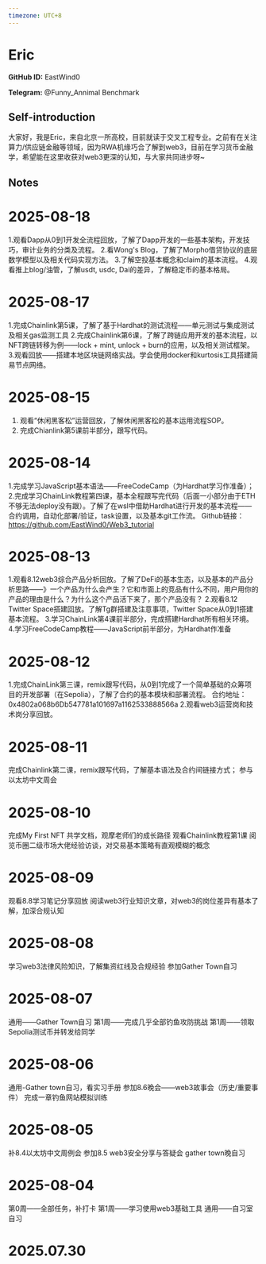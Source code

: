 ```yaml
---
timezone: UTC+8
---
```


# Eric

**GitHub ID:** EastWind0

**Telegram:** @Funny_Annimal Benchmark

## Self-introduction

大家好，我是Eric，来自北京一所高校，目前就读于交叉工程专业。之前有在关注算力/供应链金融等领域，因为RWA机缘巧合了解到web3，目前在学习货币金融学，希望能在这里收获对web3更深的认知，与大家共同进步呀~

## Notes

<!-- Content_START -->
# 2025-08-18

1.观看Dapp从0到1开发全流程回放，了解了Dapp开发的一些基本架构，开发技巧，审计业务的分类及流程。
2.看Wong's Blog，了解了Morpho借贷协议的底层数学模型以及相关代码实现方法。
3.了解空投基本概念和claim的基本流程。
4.观看推上blog/油管，了解usdt, usdc, Dai的差异，了解稳定币的基本格局。

# 2025-08-17

1.完成Chainlink第5课，了解了基于Hardhat的测试流程——单元测试与集成测试及相关gas监测工具
2.完成Chainlink第6课，了解了跨链应用开发的基本流程，以NFT跨链转移为例——lock + mint, unlock + burn的应用，以及相关测试框架。
3.观看回放——搭建本地区块链网络实战。学会使用docker和kurtosis工具搭建简易节点网络。

# 2025-08-15

1. 观看“休闲黑客松”运营回放，了解休闲黑客松的基本运用流程SOP。
2. 完成Chianlink第5课前半部分，跟写代码。

# 2025-08-14

1.完成学习JavaScript基本语法——FreeCodeCamp（为Hardhat学习作准备）；
2.完成学习ChainLink教程第四课，基本全程跟写完代码（后面一小部分由于ETH不够无法deploy没有跟）。了解了在wsl中借助Hardhat进行开发的基本流程——合约调用，自动化部署/验证，task设置，以及基本git工作流。
Github链接：https://github.com/EastWind0/Web3_tutorial

# 2025-08-13

1.观看8.12web3综合产品分析回放。了解了DeFi的基本生态，以及基本的产品分析思路——》一个产品为什么会产生？它和市面上的竞品有什么不同，用户用你的产品的理由是什么？为什么这个产品活下来了，那个产品没有？
2.观看8.12 Twitter Space搭建回放。了解Tg群搭建及注意事项，Twitter Space从0到1搭建基本流程。
3.学习ChainLink第4课前半部分，完成搭建Hardhat所有相关环境。
4.学习FreeCodeCamp教程——JavaScript前半部分，为Hardhat作准备

# 2025-08-12

1.完成ChainLink第三课，remix跟写代码，从0到1完成了一个简单基础的众筹项目的开发部署（在Sepolia），了解了合约的基本模块和部署流程。
合约地址：0x4802a068b6Db547781a101697a1162533888566a
2.观看web3运营岗和技术岗分享回放。

# 2025-08-11

完成Chainlink第二课，remix跟写代码，了解基本语法及合约间链接方式；
参与以太坊中文周会

# 2025-08-10

完成My First NFT
共学文档，观摩老师们的成长路径
观看Chainlink教程第1课
阅览币圈二级市场大佬经验访谈，对交易基本策略有直观模糊的概念

# 2025-08-09

观看8.8学习笔记分享回放
阅读web3行业知识文章，对web3的岗位差异有基本了解，加深合规认知

# 2025-08-08

学习web3法律风险知识，了解集资红线及合规经验
参加Gather Town自习

# 2025-08-07

通用——Gather Town自习
第1周——完成几乎全部钓鱼攻防挑战
第1周——领取Sepolia测试币并转发给同学

# 2025-08-06

通用-Gather town自习，看实习手册
参加8.6晚会——web3故事会（历史/重要事件）
完成一章钓鱼网站模拟训练

# 2025-08-05

补8.4以太坊中文周例会
参加8.5 web3安全分享与答疑会
gather town晚自习

# 2025-08-04

第0周——全部任务，补打卡
第1周——学习使用web3基础工具
通用——自习室自习


# 2025.07.30


<!-- Content_END -->
